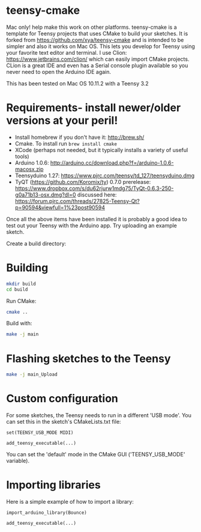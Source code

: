 # teensy-cmake
Mac only! help make this work on other platforms.
teensy-cmake is a template for Teensy projects that uses CMake to build your sketches.
It is forked from https://github.com/xya/teensy-cmake and is intended to be simpler and also it works on Mac OS.
This lets you develop for Teensy using your favorite text editor and terminal. 
I use Clion: https://www.jetbrains.com/clion/ which can easily import CMake projects. 
CLion is a great IDE and even has a Serial console plugin available so you never need to open the Arduino IDE again.

This has been tested on Mac OS 10.11.2 with a Teensy 3.2
# Requirements- install newer/older versions at your peril!

 * Install homebrew if you don't have it: http://brew.sh/
 * Cmake. To install run ```brew install cmake```
 * XCode (perhaps not needed, but it typically installs a variety of useful tools)
 * Arduino 1.0.6: http://arduino.cc/download.php?f=/arduino-1.0.6-macosx.zip
 * Teensyduino 1.27: https://www.pjrc.com/teensy/td_127/teensyduino.dmg
 * TyQT (https://github.com/Koromix/ty) 0.7.0 prerelease: https://www.dropbox.com/s/du62rjurw1mdg75/TyQt-0.6.3-250-g0a71b13-osx.dmg?dl=0 discussed here: https://forum.pjrc.com/threads/27825-Teensy-Qt?p=90594&viewfull=1%23post90594

Once all the above items have been installed it is probably a good idea to test out your Teensy with the Arduino app. Try uploading an example sketch.

Create a build directory:

# Building

```bash
mkdir build
cd build
```

Run CMake:
```bash
cmake ..
```

Build with:
```bash
make -j main
```

# Flashing sketches to the Teensy
```bash
make -j main_Upload
```

# Custom configuration

For some sketches, the Teensy needs to run in a different 'USB mode'. You can set this in the sketch's CMakeLists.txt file:

```
set(TEENSY_USB_MODE MIDI)

add_teensy_executable(...)
```

You can set the 'default' mode in the CMake GUI ('TEENSY_USB_MODE' variable).

# Importing libraries

Here is a simple example of how to import a library:

```
import_arduino_library(Bounce)

add_teensy_executable(...)
```

